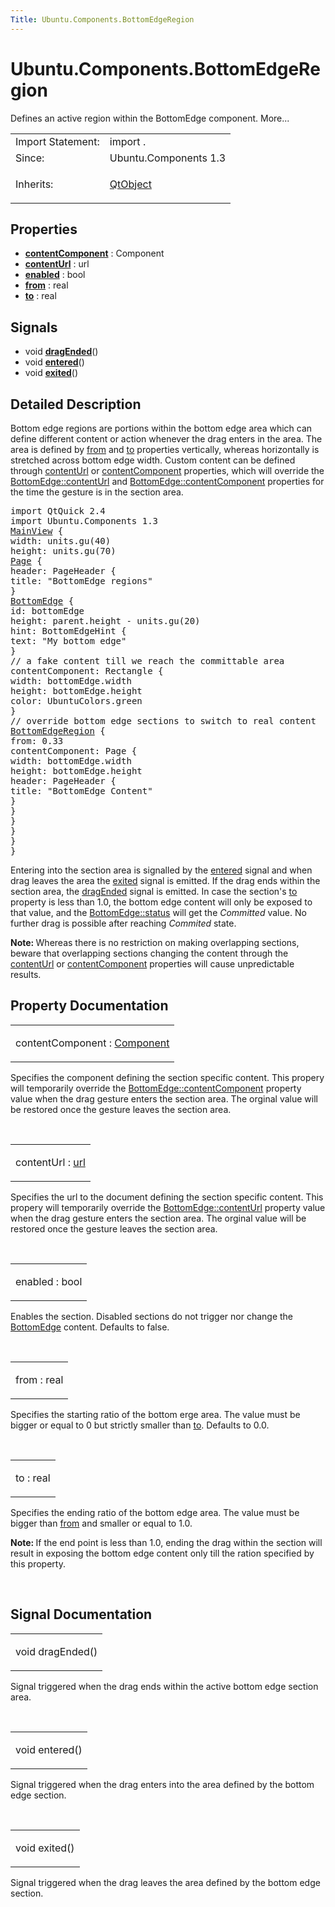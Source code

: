 ```yaml
---
Title: Ubuntu.Components.BottomEdgeRegion
---
```


# Ubuntu.Components.BottomEdgeRegion

<span class="subtitle"></span>
<!-- $$$BottomEdgeRegion-brief -->
<p>Defines an active region within the BottomEdge component. More...</p>
<!-- @@@BottomEdgeRegion -->
<table class="alignedsummary">
<tr><td class="memItemLeft rightAlign topAlign"> Import Statement:</td><td class="memItemRight bottomAlign"> import  .</td></tr><tr><td class="memItemLeft rightAlign topAlign"> Since:</td><td class="memItemRight bottomAlign">  Ubuntu.Components 1.3</td></tr><tr><td class="memItemLeft rightAlign topAlign"> Inherits:</td><td class="memItemRight bottomAlign"> <p><a href="../sdk-14.10/QtQml.QtObject.md">QtObject</a></p>
</td></tr></table><ul>
</ul>
<h2 id="properties">Properties</h2>
<ul>
<li class="fn"><b><b><a href="#contentComponent-prop">contentComponent</a></b></b> : Component</li>
<li class="fn"><b><b><a href="#contentUrl-prop">contentUrl</a></b></b> : url</li>
<li class="fn"><b><b><a href="#enabled-prop">enabled</a></b></b> : bool</li>
<li class="fn"><b><b><a href="#from-prop">from</a></b></b> : real</li>
<li class="fn"><b><b><a href="#to-prop">to</a></b></b> : real</li>
</ul>
<h2 id="signals">Signals</h2>
<ul>
<li class="fn">void <b><b><a href="#dragEnded-signal">dragEnded</a></b></b>()</li>
<li class="fn">void <b><b><a href="#entered-signal">entered</a></b></b>()</li>
<li class="fn">void <b><b><a href="#exited-signal">exited</a></b></b>()</li>
</ul>
<!-- $$$BottomEdgeRegion-description -->
<h2 id="details">Detailed Description</h2>
</p>
<p>Bottom edge regions are portions within the bottom edge area which can define different content or action whenever the drag enters in the area. The area is defined by <a href="#from-prop">from</a> and <a href="#to-prop">to</a> properties vertically, whereas horizontally is stretched across bottom edge width. Custom content can be defined through <a href="#contentUrl-prop">contentUrl</a> or <a href="#contentComponent-prop">contentComponent</a> properties, which will override the <a href="Ubuntu.Components.BottomEdge.md#contentUrl-prop">BottomEdge::contentUrl</a> and <a href="Ubuntu.Components.BottomEdge.md#contentComponent-prop">BottomEdge::contentComponent</a> properties for the time the gesture is in the section area.</p>
<pre class="qml">import QtQuick 2.4
import Ubuntu.Components 1.3
<span class="type"><a href="Ubuntu.Components.MainView.md">MainView</a></span> {
<span class="name">width</span>: <span class="name">units</span>.<span class="name">gu</span>(<span class="number">40</span>)
<span class="name">height</span>: <span class="name">units</span>.<span class="name">gu</span>(<span class="number">70</span>)
<span class="type"><a href="Ubuntu.Components.Page.md">Page</a></span> {
<span class="name">header</span>: <span class="name">PageHeader</span> {
<span class="name">title</span>: <span class="string">&quot;BottomEdge regions&quot;</span>
}
<span class="type"><a href="Ubuntu.Components.BottomEdge.md">BottomEdge</a></span> {
<span class="name">id</span>: <span class="name">bottomEdge</span>
<span class="name">height</span>: <span class="name">parent</span>.<span class="name">height</span> <span class="operator">-</span> <span class="name">units</span>.<span class="name">gu</span>(<span class="number">20</span>)
<span class="name">hint</span>: <span class="name">BottomEdgeHint</span> {
<span class="name">text</span>: <span class="string">&quot;My bottom edge&quot;</span>
}
<span class="comment">// a fake content till we reach the committable area</span>
<span class="name">contentComponent</span>: <span class="name">Rectangle</span> {
<span class="name">width</span>: <span class="name">bottomEdge</span>.<span class="name">width</span>
<span class="name">height</span>: <span class="name">bottomEdge</span>.<span class="name">height</span>
<span class="name">color</span>: <span class="name">UbuntuColors</span>.<span class="name">green</span>
}
<span class="comment">// override bottom edge sections to switch to real content</span>
<span class="type"><a href="index.html">BottomEdgeRegion</a></span> {
<span class="name">from</span>: <span class="number">0.33</span>
<span class="name">contentComponent</span>: <span class="name">Page</span> {
<span class="name">width</span>: <span class="name">bottomEdge</span>.<span class="name">width</span>
<span class="name">height</span>: <span class="name">bottomEdge</span>.<span class="name">height</span>
<span class="name">header</span>: <span class="name">PageHeader</span> {
<span class="name">title</span>: <span class="string">&quot;BottomEdge Content&quot;</span>
}
}
}
}
}
}</pre>
<p>Entering into the section area is signalled by the <a href="#entered-signal">entered</a> signal and when drag leaves the area the <a href="#exited-signal">exited</a> signal is emitted. If the drag ends within the section area, the <a href="#dragEnded-signal">dragEnded</a> signal is emitted. In case the section's <a href="#to-prop">to</a> property is less than 1.0, the bottom edge content will only be exposed to that value, and the <a href="Ubuntu.Components.BottomEdge.md#status-prop">BottomEdge::status</a> will get the <i>Committed</i> value. No further drag is possible after reaching <i>Commited</i> state.</p>
<p><b>Note: </b>Whereas there is no restriction on making overlapping sections, beware that overlapping sections changing the content through the <a href="#contentUrl-prop">contentUrl</a> or <a href="#contentComponent-prop">contentComponent</a> properties will cause unpredictable results.</p><!-- @@@BottomEdgeRegion -->
<h2>Property Documentation</h2>
<!-- $$$contentComponent -->
<table class="qmlname"><tr valign="top" id="contentComponent-prop"><td class="tblQmlPropNode"><p><span class="name">contentComponent</span> : <span class="type"><a href="../sdk-14.10/QtQml.Component.md">Component</a></span></p></td></tr></table><p>Specifies the component defining the section specific content. This propery will temporarily override the <a href="Ubuntu.Components.BottomEdge.md#contentComponent-prop">BottomEdge::contentComponent</a> property value when the drag gesture enters the section area. The orginal value will be restored once the gesture leaves the section area.</p>
<!-- @@@contentComponent -->
<br/>
<!-- $$$contentUrl -->
<table class="qmlname"><tr valign="top" id="contentUrl-prop"><td class="tblQmlPropNode"><p><span class="name">contentUrl</span> : <span class="type"><a href="http://doc.qt.io/qt-5/qml-url.html">url</a></span></p></td></tr></table><p>Specifies the url to the document defining the section specific content. This propery will temporarily override the <a href="Ubuntu.Components.BottomEdge.md#contentUrl-prop">BottomEdge::contentUrl</a> property value when the drag gesture enters the section area. The orginal value will be restored once the gesture leaves the section area.</p>
<!-- @@@contentUrl -->
<br/>
<!-- $$$enabled -->
<table class="qmlname"><tr valign="top" id="enabled-prop"><td class="tblQmlPropNode"><p><span class="name">enabled</span> : <span class="type">bool</span></p></td></tr></table><p>Enables the section. Disabled sections do not trigger nor change the <a href="Ubuntu.Components.BottomEdge.md">BottomEdge</a> content. Defaults to false.</p>
<!-- @@@enabled -->
<br/>
<!-- $$$from -->
<table class="qmlname"><tr valign="top" id="from-prop"><td class="tblQmlPropNode"><p><span class="name">from</span> : <span class="type">real</span></p></td></tr></table><p>Specifies the starting ratio of the bottom erge area. The value must be bigger or equal to 0 but strictly smaller than <a href="#to-prop">to</a>. Defaults to 0.0&#x2e;</p>
<!-- @@@from -->
<br/>
<!-- $$$to -->
<table class="qmlname"><tr valign="top" id="to-prop"><td class="tblQmlPropNode"><p><span class="name">to</span> : <span class="type">real</span></p></td></tr></table><p>Specifies the ending ratio of the bottom edge area. The value must be bigger than <a href="#from-prop">from</a> and smaller or equal to 1.0&#x2e;</p>
<p><b>Note: </b>If the end point is less than 1.0, ending the drag within the section will result in exposing the bottom edge content only till the ration specified by this property.</p><!-- @@@to -->
<br/>
<h2>Signal Documentation</h2>
<!-- $$$dragEnded -->
<table class="qmlname"><tr valign="top" id="dragEnded-signal"><td class="tblQmlFuncNode"><p><span class="type">void</span> <span class="name">dragEnded</span>()</p></td></tr></table><p>Signal triggered when the drag ends within the active bottom edge section area.</p>
<!-- @@@dragEnded -->
<br/>
<!-- $$$entered -->
<table class="qmlname"><tr valign="top" id="entered-signal"><td class="tblQmlFuncNode"><p><span class="type">void</span> <span class="name">entered</span>()</p></td></tr></table><p>Signal triggered when the drag enters into the area defined by the bottom edge section.</p>
<!-- @@@entered -->
<br/>
<!-- $$$exited -->
<table class="qmlname"><tr valign="top" id="exited-signal"><td class="tblQmlFuncNode"><p><span class="type">void</span> <span class="name">exited</span>()</p></td></tr></table><p>Signal triggered when the drag leaves the area defined by the bottom edge section.</p>
<!-- @@@exited -->
<br/>
